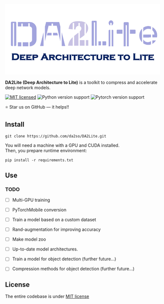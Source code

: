 <p align="center">
<img src="docs/img/da2lite_logo.png" width="600"/>
</p>


**DA2Lite (Deep Architecture to Lite)** is a toolkit to compress and accelerate deep network models.

[![MIT licensed](https://img.shields.io/badge/license-MIT-brightgreen.svg)](LICENSE)
![Python version support](https://img.shields.io/badge/python-3.6-blue.svg)
![Pytorch version support](https://img.shields.io/badge/PyTorch-1.7.0-red.svg)

:star: Star us on GitHub — it helps!!


## Install


   ```shell
   git clone https://github.com/da2so/DA2Lite.git
   ```

You will need a machine with a GPU and CUDA installed.  
Then, you prepare runtime environment:

   ```shell
   pip install -r requirements.txt
   ```

## Use



### TODO

* [ ] Multi-GPU training
* [ ] PyTorchMobile conversion
* [ ] Train a model based on a custom dataset
* [ ] Rand-augmentation for improving accuracy
* [ ] Make model zoo
* [ ] Up-to-date model architectures.
* [ ] Train a model for object detection (further future...)
* [ ] Compression methods for object detection (further future...)


## License

The entire codebase is under [MIT license](LICENSE)

